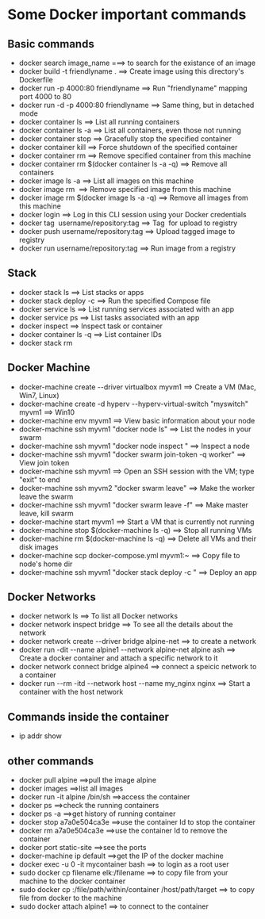 # Some Docker important commands 

## Basic commands
* docker search image_name  ===> to search for the existance of an image
* docker build -t friendlyname .   ==> Create image using this directory's Dockerfile
* docker run -p 4000:80 friendlyname  ==> Run "friendlyname" mapping port 4000 to 80
* docker run -d -p 4000:80 friendlyname         ==> Same thing, but in detached mode
* docker container ls                                ==> List all running containers
* docker container ls -a             ==> List all containers, even those not running
* docker container stop <hash>           ==> Gracefully stop the specified container
* docker container kill <hash>         ==> Force shutdown of the specified container
* docker container rm <hash>        ==> Remove specified container from this machine
* docker container rm $(docker container ls -a -q)         ==> Remove all containers
* docker image ls -a                             ==> List all images on this machine
* docker image rm <image id>            ==> Remove specified image from this machine
* docker image rm $(docker image ls -a -q)   ==> Remove all images from this machine
* docker login             ==> Log in this CLI session using your Docker credentials
* docker tag <image> username/repository:tag  ==> Tag <image> for upload to registry
* docker push username/repository:tag            ==> Upload tagged image to registry
* docker run username/repository:tag                   ==> Run image from a registry

## Stack
* docker stack ls                                            ==> List stacks or apps
* docker stack deploy -c <composefile> <appname>  ==> Run the specified Compose file
* docker service ls                 ==> List running services associated with an app
* docker service ps <service>                  ==> List tasks associated with an app
* docker inspect <task or container>                   ==> Inspect task or container
* docker container ls -q                                      ==> List container IDs
* docker stack rm <appname> 

## Docker Machine
* docker-machine create --driver virtualbox myvm1 ==> Create a VM (Mac, Win7, Linux)
* docker-machine create -d hyperv --hyperv-virtual-switch "myswitch" myvm1 ==> Win10
* docker-machine env myvm1                ==> View basic information about your node
* docker-machine ssh myvm1 "docker node ls"         ==> List the nodes in your swarm
* docker-machine ssh myvm1 "docker node inspect <node ID>"        ==> Inspect a node
* docker-machine ssh myvm1 "docker swarm join-token -q worker"   ==> View join token
* docker-machine ssh myvm1   ==> Open an SSH session with the VM; type "exit" to end
* docker-machine ssh myvm2 "docker swarm leave"  ==> Make the worker leave the swarm
* docker-machine ssh myvm1 "docker swarm leave -f" ==> Make master leave, kill swarm
* docker-machine start myvm1            ==> Start a VM that is currently not running
* docker-machine stop $(docker-machine ls -q)               ==> Stop all running VMs
* docker-machine rm $(docker-machine ls -q) ==> Delete all VMs and their disk images
* docker-machine scp docker-compose.yml myvm1:~     ==> Copy file to node's home dir
* docker-machine ssh myvm1 "docker stack deploy -c <file> <app>"   ==> Deploy an app

## Docker Networks
* docker network ls ==> To list all Docker networks
* docker network inspect bridge  ==> To see all the details about the network
* docker network create --driver bridge alpine-net ==> to create a network
* docker run -dit --name alpine1 --network alpine-net alpine ash ==> Create a docker container and attach a specific network to it
* docker network connect bridge alpine4  ==> connect a speicic network to a container
* docker run --rm -itd --network host --name my_nginx nginx  ==> Start a container with the host network


## Commands inside the container
* ip addr show

## other commands
* docker pull alpine      ==>pull the image alpine
* docker images    ==>list all images
* docker run -it alpine /bin/sh   ==>access the container
* docker ps   ==>check the running containers 
* docker ps -a   ==>get history of running container
* docker stop a7a0e504ca3e  ==>use the container Id to stop the container
* docker rm   a7a0e504ca3e  ==>use the container Id to remove the container
* docker port static-site   ==>see the ports
* docker-machine ip default   ==>get the IP of the docker machine
* docker exec -u 0 -it mycontainer bash  ==> to login as a root user
* sudo docker cp filename elk:/filename  ==> to copy file from your machine to the docker container
* sudo docker cp <containerId>:/file/path/within/container /host/path/target ==> to copy file from docker to the machine 
* sudo docker attach alpine1 ==> to connect to the container

